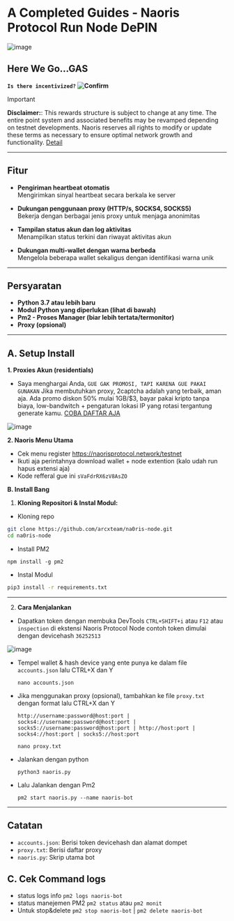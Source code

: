 # A Completed Guides - Naoris Protocol Run Node DePIN

![image](https://github.com/user-attachments/assets/4594fa32-8c9e-4e51-9782-319404d2acbd)

## Here We Go...GAS 

**`Is there incentivized?` ![Confirm](https://img.shields.io/badge/confirm-yes-brightgreen)**

> [!IMPORTANT]
> **Disclaimer:**: This rewards structure is subject to change at any time. The entire point system and associated benefits may be revamped depending on testnet developments. Naoris reserves all rights to modify or update these terms as necessary to ensure optimal network growth and functionality. [Detail](https://www.naorisprotocol.com/blog/user-guide-to-points-referrals)

---

## **Fitur**

- **Pengiriman heartbeat otomatis**  
  Mengirimkan sinyal heartbeat secara berkala ke server

- **Dukungan penggunaan proxy (HTTP/s, SOCKS4, SOCKS5)**  
  Bekerja dengan berbagai jenis proxy untuk menjaga anonimitas

- **Tampilan status akun dan log aktivitas**  
  Menampilkan status terkini dan riwayat aktivitas akun

- **Dukungan multi-wallet dengan warna berbeda**  
  Mengelola beberapa wallet sekaligus dengan identifikasi warna unik

---

## **Persyaratan**

- **Python 3.7 atau lebih baru**
- **Modul Python yang diperlukan (lihat di bawah)**
- **Pm2 - Proses Manager (biar lebih tertata/termonitor)**
- **Proxy (opsional)**

---

## A. Setup Install
**1. Proxies Akun (residentials)**

- Saya menghargai Anda, `GUE GAK PROMOSI, TAPI KARENA GUE PAKAI GUNAKAN` Jika membutuhkan proxy, 2captcha adalah yang terbaik, aman aja. Ada promo diskon 50% mulai 1GB/$3, bayar pakai kripto tanpa biaya, low-bandwitch + pengaturan lokasi IP yang rotasi tergantung generate kamu. [COBA DAFTAR AJA](https://2captcha.com/?from=24919769)

![image](https://github.com/user-attachments/assets/ac433d24-f082-4ade-9269-a1dea2a71695)

**2. Naoris Menu Utama**

- Cek menu register https://naorisprotocol.network/testnet
- Ikuti aja perintahnya download wallet + node extention (kalo udah run hapus extensi aja)
- Kode refferal gue ini `sVaFdrRX6zV8AsZO`

**B. Install Bang**

1. **Kloning Repositori & Instal Modul:**

  - Kloning repo
  ```bash
  git clone https://github.com/arcxteam/na0ris-node.git
  cd na0ris-node
  ```
  - Install PM2 
  ```
  npm install -g pm2
  ```
  - Instal Modul
   ```bash
   pip3 install -r requirements.txt
   ```

---

2. **Cara Menjalankan**

- Dapatkan token dengan membuka DevTools `CTRL+SHIFT+i` atau `F12` atau `inspection` di ekstensi Naoris Protocol Node contoh token dimulai dengan devicehash `36252513`

![image](https://github.com/user-attachments/assets/315221bb-1cfc-4d91-884d-70197f7597a2)

- Tempel wallet & hash device yang ente punya ke dalam file `accounts.json` lalu CTRL+X dan Y
  ```
  nano accounts.json
  ```

- Jika menggunakan proxy (opsional), tambahkan ke file `proxy.txt` dengan format lalu CTRL+X dan Y
  
  `http://username:password@host:port | socks4://username:password@host:port | socks5://username:password@host:port | http://host:port | socks4://host:port | socks5://host:port`
  
  ```
  nano proxy.txt
  ```
- Jalankan dengan python
  ```
  python3 naoris.py
  ```
- Lalu Jalankan dengan Pm2
  ```
  pm2 start naoris.py --name naoris-bot
  ```

---

## **Catatan**
- `accounts.json`: Berisi token devicehash dan alamat dompet
- `proxy.txt`: Berisi daftar proxy 
- `naoris.py`: Skrip utama bot

## C. Cek Command logs

- status logs info `pm2 logs naoris-bot`
- status manejemen PM2 `pm2 status` atau `pm2 monit`
- Untuk stop&delete `pm2 stop naoris-bot` | `pm2 delete naoris-bot`
